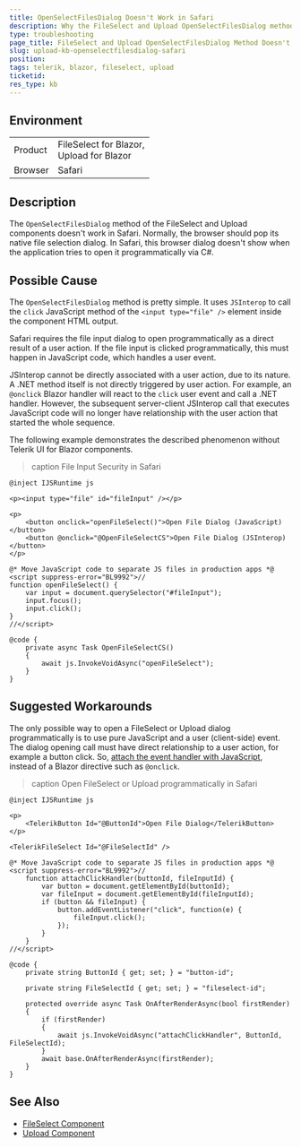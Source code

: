 ```yaml
---
title: OpenSelectFilesDialog Doesn't Work in Safari
description: Why the FileSelect and Upload OpenSelectFilesDialog method doesn't work in Safari due to browser security restrictions.
type: troubleshooting
page_title: FileSelect and Upload OpenSelectFilesDialog Method Doesn't Work in Safari
slug: upload-kb-openselectfilesdialog-safari
position: 
tags: telerik, blazor, fileselect, upload
ticketid:
res_type: kb
---
```


## Environment

<table>
    <tbody>
        <tr>
            <td>Product</td>
            <td>
                FileSelect for Blazor, <br />
                Upload for Blazor
            </td>
        </tr>
        <tr>
            <td>Browser</td>
            <td>Safari</td>
        </tr>
    </tbody>
</table>


## Description

The `OpenSelectFilesDialog` method of the FileSelect and Upload components doesn't work in Safari. Normally, the browser should pop its native file selection dialog. In Safari, this browser dialog doesn't show when the application tries to open it programmatically via C#.

## Possible Cause

The `OpenSelectFilesDialog` method is pretty simple. It uses `JSInterop` to call the `click` JavaScript method of the `<input type="file" />` element inside the component HTML output.

Safari requires the file input dialog to open programmatically as a direct result of a user action. If the file input is clicked programmatically, this must happen in JavaScript code, which handles a user event.

JSInterop cannot be directly associated with a user action, due to its nature. A .NET method itself is not directly triggered by user action. For example, an `@onclick` Blazor handler will react to the `click` user event and call a .NET handler. However, the subsequent server-client JSInterop call that executes JavaScript code will no longer have relationship with the user action that started the whole sequence.

The following example demonstrates the described phenomenon without Telerik UI for Blazor components.

>caption File Input Security in Safari

````RAZOR
@inject IJSRuntime js

<p><input type="file" id="fileInput" /></p>

<p>
    <button onclick="openFileSelect()">Open File Dialog (JavaScript)</button>
    <button @onclick="@OpenFileSelectCS">Open File Dialog (JSInterop)</button>
</p>

@* Move JavaScript code to separate JS files in production apps *@
<script suppress-error="BL9992">//
function openFileSelect() {
    var input = document.querySelector("#fileInput");
    input.focus();
    input.click();
}
//</script>

@code {
    private async Task OpenFileSelectCS()
    {
        await js.InvokeVoidAsync("openFileSelect");
    }
}
````


## Suggested Workarounds

The only possible way to open a FileSelect or Upload dialog programmatically is to use pure JavaScript and a user (client-side) event. The dialog opening call must have direct relationship to a user action, for example a button click. So, [attach the event handler with JavaScript](https://developer.mozilla.org/en-US/docs/Web/API/EventTarget/addEventListener), instead of a Blazor directive such as `@onclick`.

>caption Open FileSelect or Upload programmatically in Safari

````RAZOR
@inject IJSRuntime js

<p>
    <TelerikButton Id="@ButtonId">Open File Dialog</TelerikButton>
</p>

<TelerikFileSelect Id="@FileSelectId" />

@* Move JavaScript code to separate JS files in production apps *@
<script suppress-error="BL9992">//
    function attachClickHandler(buttonId, fileInputId) {
        var button = document.getElementById(buttonId);
        var fileInput = document.getElementById(fileInputId);
        if (button && fileInput) {
            button.addEventListener("click", function(e) {
                fileInput.click();
            });
        }
    }
//</script>

@code {
    private string ButtonId { get; set; } = "button-id";

    private string FileSelectId { get; set; } = "fileselect-id";

    protected override async Task OnAfterRenderAsync(bool firstRender)
    {
        if (firstRender)
        {
            await js.InvokeVoidAsync("attachClickHandler", ButtonId, FileSelectId);
        }
        await base.OnAfterRenderAsync(firstRender);
    }
}
````

## See Also

* [FileSelect Component](slug:fileselect-overview)
* [Upload Component](slug:upload-overview)
